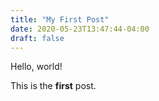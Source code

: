 ```yaml
---
title: "My First Post"
date: 2020-05-23T13:47:44-04:00
draft: false
---
```


Hello, world!

This is the **first** post.

